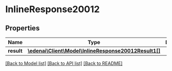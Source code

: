 # InlineResponse20012

## Properties
Name | Type | Description | Notes
------------ | ------------- | ------------- | -------------
**result** | [**\edenai\Client\Model\InlineResponse20012Result1[]**](InlineResponse20012Result1.md) |  | [optional] 

[[Back to Model list]](../README.md#documentation-for-models) [[Back to API list]](../README.md#documentation-for-api-endpoints) [[Back to README]](../README.md)



